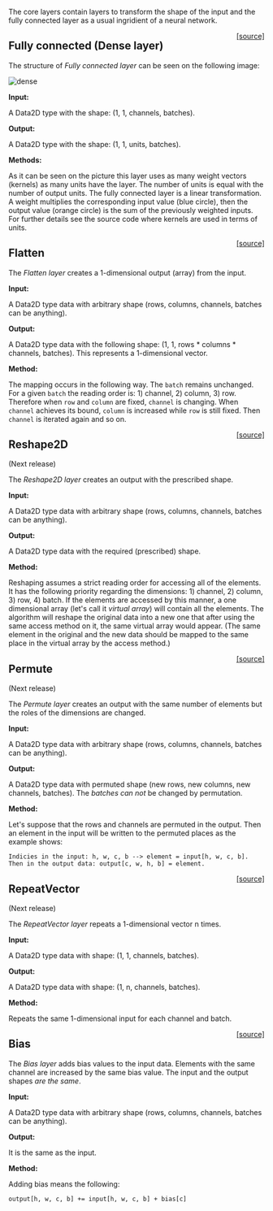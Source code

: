 The core layers contain layers to transform the shape of the input and the fully connected layer as a usual ingridient of a neural network. 

<span style="float:right;"> [[source]](https://github.com/adamtiger/NNSharp/blob/master/NNSharp/Kernels/CPUKernels/Dense2DKernel.cs) </span>
## Fully connected (Dense layer) 

The structure of *Fully connected layer* can be seen on the following image:

![dense](https://drive.google.com/uc?export=download&id=0B97L9zqg-lnwdUtReFNsTHl4Rlk)

**Input:**

A Data2D type with the shape: (1, 1, channels, batches).

**Output:**

A Data2D type with the shape: (1, 1, units, batches).

**Methods:**

As it can be seen on the picture this layer uses as many weight vectors (kernels) as many units have the layer. The number of units is equal with the number of output units. The fully connected layer is a linear transformation. A weight multiplies the corresponding input value (blue circle), then the output value (orange circle) is the sum of the previously weighted inputs. For further details see the source code where kernels are used in terms of units.

<span style="float:right;"> [[source]](https://github.com/adamtiger/NNSharp/blob/master/NNSharp/Kernels/CPUKernels/FlattenKernel.cs) </span>
## Flatten

The *Flatten layer* creates a 1-dimensional output (array) from the input. 

**Input:**

A Data2D type data with arbitrary shape (rows, columns, channels, batches can be anything).

**Output:**

A Data2D type data with the following shape: (1, 1, rows * columns * channels, batches). This represents a 1-dimensional vector.

**Method:**

The mapping occurs in the following way. The `batch` remains unchanged. For a given `batch` the reading order is: 1) channel, 2) column, 3) row. Therefore when `row` and `column` are fixed, `channel` is changing. When `channel` achieves its bound, `column` is increased while `row` is still fixed. Then `channel` is iterated again and so on.

<span style="float:right;"> [[source]](https://github.com/adamtiger/NNSharp/blob/master/NNSharp/Kernels/CPUKernels/Reshape2DKernel.cs) </span>
## Reshape2D
(Next release)

The *Reshape2D layer* creates an output with the prescribed shape.

**Input:**

A Data2D type data with arbitrary shape (rows, columns, channels, batches can be anything).

**Output:**

A Data2D type data with the required (prescribed) shape.

**Method:**

Reshaping assumes a strict reading order for accessing all of the elements. It has the following priority regarding the dimensions: 1) channel, 2) column, 3) row, 4) batch. If the elements are accessed by this manner, a one dimensional array (let's call it *virtual array*) will contain all the elements. The algorithm will reshape the original data into a new one that after using the same access method on it, the same virtual array would appear. (The same element in the original and the new data should be mapped to the same place in the virtual array by the access method.)

<span style="float:right;"> [[source]](https://github.com/adamtiger/NNSharp/blob/master/NNSharp/Kernels/CPUKernels/PermuteKernel.cs) </span>
## Permute
(Next release)

The *Permute layer* creates an output with the same number of elements but the roles of the dimensions are changed.

**Input:**

A Data2D type data with arbitrary shape (rows, columns, channels, batches can be anything).

**Output:**

A Data2D type data with permuted shape (new rows, new columns, new channels, batches). The *batches can not* be changed by permutation. 

**Method:**

Let's suppose that the rows and channels are permuted in the output. Then an element in the input will be written to the permuted places as the example shows:

	Indicies in the input: h, w, c, b --> element = input[h, w, c, b].
	Then in the output data: output[c, w, h, b] = element.


<span style="float:right;"> [[source]](https://github.com/adamtiger/NNSharp/blob/master/NNSharp/Kernels/CPUKernels/RepeatVectorKernel.cs) </span>
## RepeatVector
(Next release)

The *RepeatVector layer* repeats a 1-dimensional vector n times.

**Input:**

A Data2D type data with shape: (1, 1, channels, batches).

**Output:**

A Data2D type data with shape: (1, n, channels, batches).

**Method:**

Repeats the same 1-dimensional input for each channel and batch. 

<span style="float:right;"> [[source]](https://github.com/adamtiger/NNSharp/blob/master/NNSharp/Kernels/CPUKernels/Bias2DKernel.cs#L12) </span>
## Bias

The *Bias layer* adds bias values to the input data. Elements with the same channel are increased by the same bias value. The input and the output shapes *are the same*.

**Input:**

A Data2D type data with arbitrary shape (rows, columns, channels, batches can be anything).

**Output:**

It is the same as the input.

**Method:**

Adding bias  means the following:

	output[h, w, c, b] += input[h, w, c, b] + bias[c]

